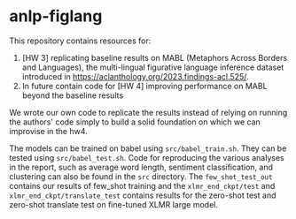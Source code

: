 # anlp-figlang

This repository contains resources for:
  1. [HW 3] replicating baseline results on MABL (Metaphors Across Borders and Languages), the multi-lingual figurative language inference dataset introduced in https://aclanthology.org/2023.findings-acl.525/.
  2. In future contain code for [HW 4] improving performance on MABL beyond the baseline results

We wrote our own code to replicate the results instead of relying on running the authors' code simply to build a solid foundation on which we can improvise in the hw4.

The models can be trained on babel using `src/babel_train.sh`. They can be tested using `src/babel_test.sh`. Code for reproducing the various analyses in the report, such as average word length, sentiment classification, and clustering can also be found in the `src` directory. The `few_shot_test_out` contains our results of few_shot training and the `xlmr_end_ckpt/test` and `xlmr_end_ckpt/translate_test` contains results for the zero-shot test and zero-shot translate test on fine-tuned XLMR large model.
